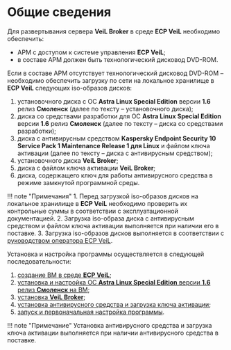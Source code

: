 # Общие сведения

Для развертывания сервера **VeiL Broker** в среде **ECP VeiL** необходимо обеспечить:

   - АРМ с доступом к системе управления **ECP VeiL**;
   - в составе АРМ должен быть технологический дисковод DVD-ROM.

Если в составе АРМ отсутствует технологический дисковод DVD-ROM – необходимо обеспечить 
загрузку по сети на локальное хранилище в **ECP VeiL** следующих iso-образов дисков:

   1. установочного диска c ОС **Astra Linux Special Edition** версии **1.6** релиз **Смоленск** 
    (далее по тексту – установочного диска);
   1. диска со средствами разработки для ОС **Astra Linux Special Edition** версии **1.6** релиз **Смоленск** 
    (далее по тексту – диска со средствами разработки);
   1. диска с антивирусным средством **Kaspersky Endpoint Security 10 Service Pack 1 Maintenance Release 1 для Linux** 
    и файлом ключа активации (далее по тексту – диска с антивирусным средством);
   1. установочного диска **VeiL Broker**;
   1. диска с файлом ключа активации **VeiL Broker**;
   1. диска, содержащего ключ для работы антивирусного средства в режиме замкнутой программной среды.

!!! note "Примечания"
    1. Перед загрузкой iso-образов дисков на локальное хранилище в **ECP VeiL** необходимо проверить 
    их контрольные суммы в соответствии с эксплуатационной документацией.
    2. Загрузка iso-образа диска с антивирусным средством и файлом ключа активации выполняется 
    при наличии его в поставке.
    3. Загрузка iso-образов дисков выполняется в соответствии с 
    [руководством оператора ECP VeiL](https://veil.mashtab.org/docs/latest/base/operator_guide/storage/iso_upload/).


Установка и настройка программы осуществляется в следующей последовательности:

   1. [создание ВМ в среде **ECP VeiL**](create_domains.md);
   2. [установка и настройка ОС **Astra Linux Special Edition** версии **1.6** релиз **Смоленск** на ВМ](install_os.md);
   3. [установка **VeiL Broker**](install.md);
   4. [установка антивирусного средства и загрузка ключа активации](install_kasper.md);
   5. [запуск и первоначальная настройка программы](first_steps.md).

!!! note "Примечание" 
    Установка антивирусного средства и загрузка ключа активации выполняется при наличии 
    антивирусного средства в поставке.
    
